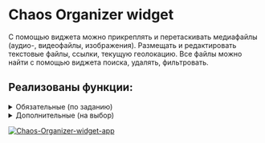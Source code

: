 # Chaos Organizer widget
С помощью виджета можно прикреплять и перетаскивать медиафайлы (аудио-, видеофайлы, изображения). Размещать и редактировать текстовые файлы, ссылки, текущую геолокацию. Все файлы можно найти с помощью виджета поиска, удалять, фильтровать. 
## Реализованы функции:
<details>
<summary>Обязательные (по заданию)</summary>

1. Ссылки и текстовые сообщения сохраняются на сервере.
      - Ссылки и текстовые сообщения хранятся на сервере. Подробнее про серверную часть ТУТ ССЫЛКА 
2. Ссылки (http:// или https://) кликабельны и отображаются, как ссылки в "плитках" и в модальном окне.
    ![Ссылки](/github-img/links.png)
3. Изображения, видео- и аудиофайлы сохраняются на сервере — через Drag & Drop и через иконку загрузки.
    ![Загрузка](/github-img/attach.png)
4. Медиа-файлы (изображения, видео-, аудиофайлы) скачиваются на компьютер пользователя.
    ![Скачивание файлов](/github-img/download_1.png)
    ![Скачивание файлов](/github-img/download_2.png)
    ![Скачивание файлов](/github-img/download_3.png)
5. Осуществлена ленивая подгрузка изображений. Все элементы контейнера с данными отображаются при скролл.
     - Подрузка реализована с помощью баузерного API - Intersection Observer. Если элемент находится в "зоне видимости" - он видим, если нет - скрыт.
</details>
<details>
<summary>Дополнительные (на выбор)</summary>

1. Виджет поиска.
   ![Виджет поиска](/github-img/search-widget.png)
     - Виджет не чувствителен к регистру. Отображаются все валидные совпадения.
2. Отправка геолокации.
    ![Кнопка геолокации](/github-img/geo-btn.png)
     - Функция реализована с помощью браузерного API. Если пользователь запрещает доступ - выводится соответствующая ошибка в интерфейсе
3. Воспроизведение видео/аудио.
    ![Воспроизведение аудио/видео](/github-img/audio_video.png)
     - Функция реализована с помощью API браузера
4. Просмотр вложений по категориям (all, audio, video, text, images).
    ![Фильтр](/github-img/filter.png)
     - По клику на соответствующую кнопку выводится количество и сами элементы соответствующего типа
5. Поддержка emoji.
    ![Эмодзи](/github-img/emoji.png)
     - Функция реализована с помощью [Open Emoji API](https://emoji-api.com/)
</details>


[![Chaos-Organizer-widget-app](https://github.com/JohnnyStorm19/ahj-Diploma_Frontend/actions/workflows/web.yml/badge.svg)](https://github.com/JohnnyStorm19/ahj-Diploma_Frontend/actions/workflows/web.yml)